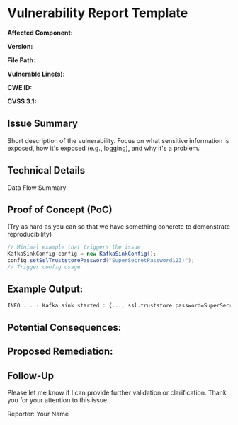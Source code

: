 # Vulnerability Report Template
**Affected Component:**

**Version:**

**File Path:**

**Vulnerable Line(s):**

**CWE ID:**

**CVSS 3.1:**

## Issue Summary
Short description of the vulnerability. Focus on what sensitive information is exposed, how it's exposed (e.g., logging), and why it's a problem.

## Technical Details
Data Flow Summary

## Proof of Concept (PoC)
(Try as hard as you can so that we have something concrete to demonstrate reproducibility)

```java
// Minimal example that triggers the issue
KafkaSinkConfig config = new KafkaSinkConfig();
config.setSslTruststorePassword("SuperSecretPassword123!");
// Trigger config usage
```
## Example Output:

```bash
INFO ... - Kafka sink started : {..., ssl.truststore.password=SuperSecretPassword123!}
```

## Potential Consequences:

## Proposed Remediation:

## Follow-Up
Please let me know if I can provide further validation or clarification. Thank you for your attention to this issue.

Reporter:
Your Name
